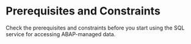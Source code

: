 <!-- loio5e8488149308423b9f8b2f2c8ef9c761 -->

# Prerequisites and Constraints

Check the prerequisites and constraints before you start using the SQL service for accessing ABAP-managed data.

